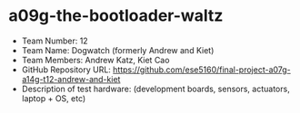 # a09g-the-bootloader-waltz

* Team Number: 12
* Team Name: Dogwatch (formerly Andrew and Kiet)
* Team Members: Andrew Katz, Kiet Cao
* GitHub Repository URL: https://github.com/ese5160/final-project-a07g-a14g-t12-andrew-and-kiet
* Description of test hardware: (development boards, sensors, actuators, laptop + OS, etc)
